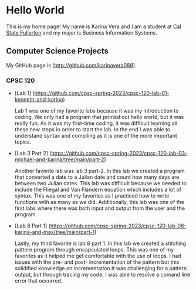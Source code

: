 # Hello World

This is my home page! My name is Karina Vera and I am a student at [Cal State Fullerton](http://www.fullerton.edu/) and my major is Business Information Systems.

## Computer Science Projects

My GitHub page is (http://github.com/karinavera089).

### CPSC 120

* [Lab 1] (https://github.com/cpsc-spring-2023/cpsc-120-lab-01-kenneth-and-karina) 

    Lab 1 was one of my favorite labs because it was my introduction to coding. We only had a program that printed out hello world, but it was really fun. As it was my first-time coding, it was difficult learning all these new steps in order to start the lab. In the end I was able to understand syntax and compiling as it is one of the more important topics.

* [Lab 3 Part 2] (https://github.com/cpsc-spring-2023/cpsc-120-lab-03-michael-and-karina/tree/main/part-2)

    Another favorite lab was lab 3 part-2. In this lab we created a program that converted a date to a Julian date and count how many days are between two Julian dates. This lab was difficult because we needed to include the Fliegal and Van Flandern equation which includes a lot of syntax. This was one of my favorites as I practiced how to write functions with as many as we did. Additionally, this lab was one of the first labs where there was both input and output from the user and the program. 

* [Lab 8 Part 1] (https://github.com/cpsc-spring-2023/cpsc-120-lab-08-karina-and-max/tree/main/part-1)

    Lastly, my third favorite is lab 8 part 1. In this lab we created a stitching pattern program through encapsulated loops. This was one of my favorites as it helped me get comfortable with the use of loops. I had issues with the pre- and post- incrementation of the pattern but this solidified knowledge on incrementation.It was challenging for a pattern output, but through tracing my code, I was able to resolve a comand line error that occurred.